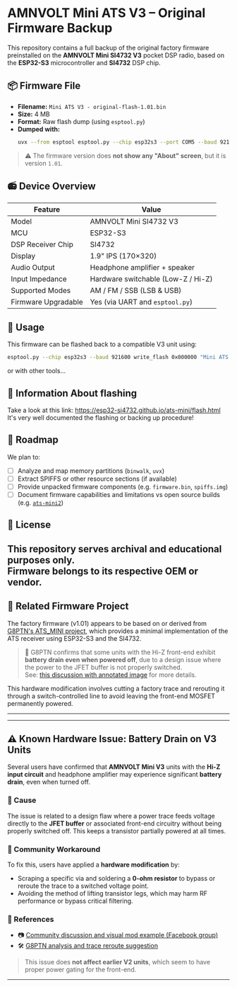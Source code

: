 # AMNVOLT Mini ATS V3 – Original Firmware Backup

This repository contains a full backup of the original factory firmware preinstalled on the **AMNVOLT Mini SI4732 V3** pocket DSP radio, based on the **ESP32-S3** microcontroller and **SI4732** DSP chip.

## 📦 Firmware File

- **Filename:** `Mini ATS V3 - original-flash-1.01.bin`
- **Size:** 4 MB
- **Format:** Raw flash dump (using `esptool.py`)
- **Dumped with:**
  ```bash
  uvx --from esptool esptool.py --chip esp32s3 --port COM5 --baud 921600 read_flash 0x0 ALL "Mini ATS V3 - original-flash-1.01.bin"
  ```


> ⚠️ The firmware version does **not show any "About" screen**, but it is  version `1.01`.

## 📻 Device Overview

| Feature               | Value                             |
|-----------------------|-----------------------------------|
| Model                 | AMNVOLT Mini SI4732 V3            |
| MCU                   | ESP32-S3                          |
| DSP Receiver Chip     | SI4732                            |
| Display               | 1.9" IPS (170×320)                |
| Audio Output          | Headphone amplifier + speaker     |
| Input Impedance       | Hardware switchable (Low-Z / Hi-Z) |
| Supported Modes       | AM / FM / SSB (LSB & USB)         |
| Firmware Upgradable   | Yes (via UART and `esptool.py`)   |

## 🔧 Usage

This firmware can be flashed back to a compatible V3 unit using:

```bash
esptool.py --chip esp32s3 --baud 921600 write_flash 0x000000 "Mini ATS V3 - original-flash-1.01.bin"
```

or with other tools...

## 🔗 Information About flashing

Take a look at this link:
https://esp32-si4732.github.io/ats-mini/flash.html
It's very well documented the flashing or backing up procedure!


## 📂 Roadmap

We plan to:

- [ ] Analyze and map memory partitions (`binwalk`, `uvx`)
- [ ] Extract SPIFFS or other resource sections (if available)
- [ ] Provide unpacked firmware components (e.g. `firmware.bin`, `spiffs.img`)
- [ ] Document firmware capabilities and limitations vs open source builds (e.g. [`ats-mini2`](https://github.com/jumbo5566/ats-mini2))

## 📜 License

This repository serves archival and educational purposes only.  
Firmware belongs to its respective OEM or vendor.
---

## 🔗 Related Firmware Project

The factory firmware (v1.01) appears to be based on or derived from [G8PTN's ATS_MINI project](https://github.com/G8PTN/ATS_MINI), which provides a minimal implementation of the ATS receiver using ESP32-S3 and the SI4732.

> 📌 G8PTN confirms that some units with the Hi-Z front-end exhibit **battery drain even when powered off**, due to a design issue where the power to the JFET buffer is not properly switched.  
> See: [this discussion with annotated image](https://github.com/G8PTN/ATS_MINI/discussions/106) for more details.

This hardware modification involves cutting a factory trace and rerouting it through a switch-controlled line to avoid leaving the front-end MOSFET permanently powered.

---
---

## ⚠️ Known Hardware Issue: Battery Drain on V3 Units

Several users have confirmed that **AMNVOLT Mini V3** units with the **Hi-Z input circuit** and headphone amplifier may experience significant **battery drain**, even when turned off.

### 🧠 Cause
The issue is related to a design flaw where a power trace feeds voltage directly to the **JFET buffer** or associated front-end circuitry without being properly switched off. This keeps a transistor partially powered at all times.

### 🔧 Community Workaround
To fix this, users have applied a **hardware modification** by:

- Scraping a specific via and soldering a **0-ohm resistor** to bypass or reroute the trace to a switched voltage point.
- Avoiding the method of lifting transistor legs, which may harm RF performance or bypass critical filtering.

### 📎 References
- 📷 [Community discussion and visual mod example (Facebook group)](https://www.facebook.com/groups/629443686140117/permalink/723494063401745)
- 🛠️ [G8PTN analysis and trace reroute suggestion](https://github.com/G8PTN/ATS_MINI/issues/37#issuecomment-2934519034)

> This issue does **not affect earlier V2 units**, which seem to have proper power gating for the front-end.

---
